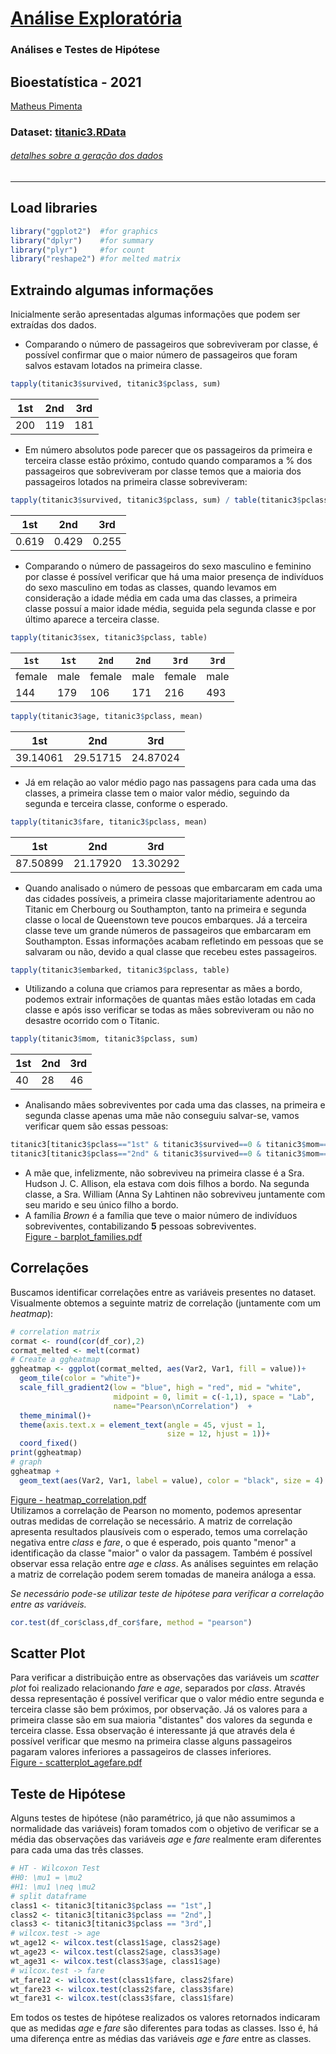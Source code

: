 # [Análise Exploratória](github.com/omatheuspimenta/titanic_exploratory)
### Análises e Testes de Hipótese
## Bioestatística - 2021
[Matheus Pimenta](https://github.com/omatheuspimenta)
### Dataset: [titanic3.RData](dataset/titanic3.RData)
###### [detalhes sobre a geração dos dados](preprocess.md)
---
## Load libraries
```r
library("ggplot2")  #for graphics
library("dplyr")    #for summary 
library("plyr")     #for count
library("reshape2") #for melted matrix
```

## Extraindo algumas informações

Inicialmente serão apresentadas algumas informações que podem ser extraídas dos dados.  
* Comparando o número de passageiros que sobreviveram por classe, é possível confirmar que o maior número de passageiros que foram salvos estavam lotados na primeira classe.
```r
tapply(titanic3$survived, titanic3$pclass, sum)
```

|1st| 2nd| 3rd|
|--|----|----|
|200| 119| 181|

* Em número absolutos pode parecer que os passageiros da primeira e terceira classe estão próximo, contudo quando comparamos a % dos passageiros que sobreviveram por classe temos que a maioria dos passageiros lotados na primeira classe sobreviveram:
```r
tapply(titanic3$survived, titanic3$pclass, sum) / table(titanic3$pclass)
```
|1st|       2nd|       3rd|
|---|---------|-----------| 
|0.619| 0.429| 0.255|

* Comparando o número de passageiros do sexo masculino e feminino por classe é possível verificar que há uma maior presença de indivíduos do sexo masculino em todas as classes, quando levamos em consideração a idade média em cada uma das classes, a primeira classe possuí a maior idade média, seguida pela segunda classe e por último aparece a terceira classe.
```r
tapply(titanic3$sex, titanic3$pclass, table)
```
|`1st`| `1st`|           `2nd`| `2nd`|   `3rd`|`3rd`|
|-----|------|----------------|------|--------|-----|
|female|   male|    female|   male|     female|   male| 
|144|    179|       106|    171|        216|    493| 
```r
tapply(titanic3$age, titanic3$pclass, mean)
```
| 1st|      2nd|      3rd| 
|----|---------|---------|
|39.14061| 29.51715| 24.87024| 
* Já em relação ao valor médio pago nas passagens para cada uma das classes, a primeira classe tem o maior valor médio, seguindo da segunda e terceira classe, conforme o esperado.
```r
tapply(titanic3$fare, titanic3$pclass, mean)
```
|      1st|      2nd|      3rd|
|---------|---------|---------|
|87.50899| 21.17920| 13.30292|
* Quando analisado o número de pessoas que embarcaram em cada uma das cidades possíveis, a primeira classe majoritariamente adentrou ao Titanic em Cherbourg ou Southampton, tanto na primeira e segunda classe o local de Queenstown teve poucos embarques. Já a terceira classe teve um grande números de passageiros que embarcaram em Southampton. Essas informações acabam refletindo em pessoas que se salvaram ou não, devido a qual classe que recebeu estes passageiros.
```r
tapply(titanic3$embarked, titanic3$pclass, table)
```
* Utilizando a coluna que criamos para representar as mães a bordo, podemos extrair informações de quantas mães estão lotadas em cada classe e após isso verificar se todas as mães sobreviveram ou não no desastre ocorrido com o Titanic.
```r
tapply(titanic3$mom, titanic3$pclass, sum)
```
|1st| 2nd| 3rd|
|---|----|----| 
|40|  28|  46|
* Analisando mães sobreviventes por cada uma das classes, na primeira e segunda classe apenas uma mãe não conseguiu salvar-se, vamos verificar quem são essas pessoas:
```r
titanic3[titanic3$pclass=="1st" & titanic3$survived==0 & titanic3$mom==1 ,]
titanic3[titanic3$pclass=="2nd" & titanic3$survived==0 & titanic3$mom==1 ,]
```
* A mãe que, infelizmente, não sobreviveu na primeira classe é a Sra. Hudson J. C. Allison, ela estava com dois filhos a bordo. Na segunda classe, a Sra. William (Anna Sy Lahtinen não sobreviveu juntamente com seu marido e seu único filho a bordo.
* A família _Brown_ é a família que teve o maior número de indivíduos sobreviventes, contabilizando **5** pessoas sobreviventes.   
[Figure - barplot_families.pdf](figures/barplot_families.pdf)  

## Correlações 

Buscamos identificar correlações entre as variáveis presentes no dataset.  
Visualmente obtemos a seguinte matriz de correlação (juntamente com um _heatmap_):
```r
# correlation matrix
cormat <- round(cor(df_cor),2)
cormat_melted <- melt(cormat)
# Create a ggheatmap
ggheatmap <- ggplot(cormat_melted, aes(Var2, Var1, fill = value))+
  geom_tile(color = "white")+
  scale_fill_gradient2(low = "blue", high = "red", mid = "white", 
                       midpoint = 0, limit = c(-1,1), space = "Lab", 
                       name="Pearson\nCorrelation")  +
  theme_minimal()+
  theme(axis.text.x = element_text(angle = 45, vjust = 1, 
                                   size = 12, hjust = 1))+
  coord_fixed()
print(ggheatmap)
# graph
ggheatmap + 
  geom_text(aes(Var2, Var1, label = value), color = "black", size = 4)
```
[Figure - heatmap_correlation.pdf](figures/heatmap_correlation.pdf)  
Utilizamos a correlação de Pearson no momento, podemos apresentar outras medidas de correlação se necessário.
A matriz de correlação apresenta resultados plausíveis com o esperado, temos uma correlação negativa entre _class_ e _fare_, o que é esperado, pois quanto "menor" a identificação da classe "maior" o valor da passagem. Também é possível observar essa relação entre _age_ e _class_. As análises seguintes em relação a matriz de correlação podem serem tomadas de maneira análoga a essa.

_Se necessário pode-se utilizar teste de hipótese para verificar a correlação entre as variáveis._

```r
cor.test(df_cor$class,df_cor$fare, method = "pearson")
```

## Scatter Plot
Para verificar a distribuição entre as observações das variáveis um _scatter plot_ foi realizado relacionando _fare_ e _age_, separados por _class_. Através dessa representação é possível verificar que o valor médio entre segunda e terceira classe são bem próximos, por observação. Já os valores para a primeira classe são em sua maioria "distantes" dos valores da segunda e terceira classe. Essa observação é interessante já que através dela é possível verificar que mesmo na primeira classe alguns passageiros pagaram valores inferiores a passageiros de classes inferiores.  
[Figure - scatterplot_agefare.pdf](figures/scatterplot_agefare.pdf)  

## Teste de Hipótese

Alguns testes de hipótese (não paramétrico, já que não assumimos a normalidade das variáveis) foram tomados com o objetivo de verificar se a média das observações das variáveis _age_ e _fare_ realmente eram diferentes para cada uma das três classes.
```r
# HT - Wilcoxon Test
#H0: \mu1 = \mu2
#H1: \mu1 \neq \mu2
# split dataframe
class1 <- titanic3[titanic3$pclass == "1st",]
class2 <- titanic3[titanic3$pclass == "2nd",]
class3 <- titanic3[titanic3$pclass == "3rd",]
# wilcox.test -> age
wt_age12 <- wilcox.test(class1$age, class2$age)
wt_age23 <- wilcox.test(class2$age, class3$age)
wt_age31 <- wilcox.test(class3$age, class1$age)
# wilcox.test -> fare
wt_fare12 <- wilcox.test(class1$fare, class2$fare)
wt_fare23 <- wilcox.test(class2$fare, class3$fare)
wt_fare31 <- wilcox.test(class3$fare, class1$fare)
```
Em todos os testes de hipótese realizados os valores retornados indicaram que as medidas _age_ e _fare_ são diferentes para todas as classes. Isso é, há uma diferença entre as médias das variáveis _age_ e _fare_ entre as classes.